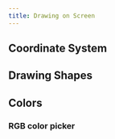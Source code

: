 ```yaml
---
title: Drawing on Screen
---
```

## Coordinate System

## Drawing Shapes

## Colors

<!-- {% include p5-editor.html id="4cfE26_b6" %} -->

### RGB color picker
<script type="text/p5"
  data-p5-version="1.9.0"
  src="{{ site.baseurl }}/assets/sketches/rgbpicker.js"
  data-preview-width="400"
  data-preview-height="400"
  data-width="1600"
  data-height="600">
</script>

<!-- 
## color modes
<script type="text/p5" src="{{ site.baseurl }}/assets/sketches/colormodes.js" data-preview-width="400" data-height="600"></script>
 -->

<script src="//toolness.github.io/p5.js-widget/p5-widget.js"></script>
